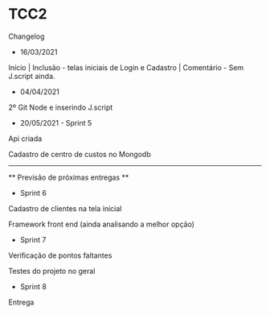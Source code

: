 # TCC2

Changelog

- 16/03/2021

Início |
Inclusão - telas iniciais de Login e Cadastro |
Comentário - Sem J.script ainda.

- 04/04/2021

2º Git
Node e inserindo J.script


- 20/05/2021 - Sprint 5

Api criada

Cadastro de centro de custos no Mongodb

-----

** Previsão de próximas entregas **

- Sprint 6 

Cadastro de clientes na tela inicial

Framework front end (ainda analisando a melhor opção)

- Sprint 7

Verificação de pontos faltantes

Testes do projeto no geral

- Sprint 8 

Entrega

